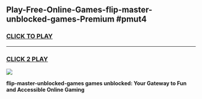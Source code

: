 
## Play-Free-Online-Games-flip-master-unblocked-games-Premium #pmut4
<h3>
<a href="https://premium.freeplayer.one?title=flip-master-unblocked-games&ref=8M">CLICK TO PLAY</a></h3>
<hr>

<h3>
<a href="https://premium.freeplayer.one?title=flip-master-unblocked-games&ref=8M">CLICK 2 PLAY</a>
  
</h3>

<a href="https://premium.freeplayer.one?title=flip-master-unblocked-games&ref=8M"><img src="https://clearcache.store/games.png"></a>


**flip-master-unblocked-games games unblocked: Your Gateway to Fun and Accessible Online Gaming**

